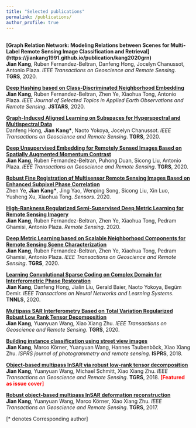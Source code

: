 ```yaml
---
title: "Selected publications"
permalink: /publications/
author_profile: true
---
```

<style>
.page__content p {
    margin: 0 0 0em;
}
p{
    /*margin: 0;*/
    /*padding: -30;*/
    /*line-height: 15px;*/
}
/* a{
	color:#7c1313;
} */
ul{
    /*margin: 0;*/
    /*padding: -30;*/
    line-height: 15px;
    margin-block-start: 0em;
    margin-block-end: 0em;
}
ul li, ol li {
    margin-bottom: 0.em;
}
h1, h2, h3, h4, h5, h6 {
	padding-bottom: 0.2em;
	margin: 1em 0 0.5em;
	border-bottom: 2px solid #f2f3f3;
}
</style>
</small>
<br>
<b>[Graph Relation Network: Modeling Relations between Scenes for Multi-Label Remote Sensing Image Classification and Retrieval](https://jiankang1991.github.io/publication/kang2020grn)</b> <br> 
<b>Jian Kang</b>, Ruben Fernandez-Beltran, Danfeng Hong, Jocelyn Chanussot, Antonio Plaza.
<i>IEEE Transactions on Geoscience and Remote Sensing</i>. <b>TGRS</b>, 2020.

<b>[Deep Hashing based on Class-Discriminated Neighborhood Embedding](https://jiankang1991.github.io/publication/kang2020cdne)</b> <br> 
<b>Jian Kang</b>, Ruben Fernandez-Beltran, Zhen Ye, Xiaohua Tong, Antonio Plaza.
<i>IEEE Journal of Selected Topics in Applied Earth Observations and Remote Sensing</i>. <b>JSTARS</b>, 2020.

<b>[Graph-Induced Aligned Learning on Subspaces for Hyperspectral and Multispectral Data](https://jiankang1991.github.io/publication/hong2020gia)</b> <br> 
Danfeng Hong, <b>Jian Kang*</b>, Naoto Yokoya, Jocelyn Chanussot.
<i>IEEE Transactions on Geoscience and Remote Sensing</i>. <b>TGRS</b>, 2020.

<b>[Deep Unsupervised Embedding for Remotely Sensed Images Based on Spatially Augmented Momentum Contrast](https://jiankang1991.github.io/publication/kang2020due)</b> <br> 
<b>Jian Kang</b>, Ruben Fernandez-Beltran, Puhong Duan, Sicong Liu, Antonio Plaza.
<i>IEEE Transactions on Geoscience and Remote Sensing</i>. <b>TGRS</b>, 2020.

<b>[Robust Fine Registration of Multisensor Remote Sensing Images Based on Enhanced Subpixel Phase Correlation](https://jiankang1991.github.io/publication/kang2020rfr)</b> <br> 
Zhen Ye, <b>Jian Kang*</b>, Jing Yao, Wenping Song, Sicong Liu, Xin Luo, Yusheng Xu, Xiaohua Tong.
<i>Sensors</i>. 2020.

<b>[High-Rankness Regularized Semi-Supervised Deep Metric Learning for Remote Sensing Imagery](https://jiankang1991.github.io/publication/kang2020smdml)</b> <br> 
<b>Jian Kang</b>, Ruben Fernandez-Beltran, Zhen Ye, Xiaohua Tong, Pedram Ghamisi, Antonio Plaza.
<i>Remote Sensing</i>. 2020.

<b>[Deep Metric Learning based on Scalable Neighborhood Components for Remote Sensing Scene Characterization](https://jiankang1991.github.io/publication/kang2020dml)</b> <br> 
<b>Jian Kang</b>, Ruben Fernandez-Beltran, Zhen Ye, Xiaohua Tong, Pedram Ghamisi, Antonio Plaza.
<i>IEEE Transactions on Geoscience and Remote Sensing</i>. <b>TGRS</b>, 2020.

<b>[Learning Convolutional Sparse Coding on Complex Domain for Interferometric Phase Restoration](https://jiankang1991.github.io/publication/kang2020comcsc)</b> <br> 
<b>Jian Kang</b>, Danfeng Hong, Jialin Liu, Gerald Baier, Naoto Yokoya, Begüm Demir.
<i>IEEE Transactions on Neural Networks and Learning Systems</i>. <b>TNNLS</b>, 2020.

<b>[Multipass SAR Interferometry Based on Total Variation Regularized Robust Low Rank Tensor Decomposition](https://jiankang1991.github.io/publication/kang2020Multipass)</b> <br> 
<b>Jian Kang</b>, Yuanyuan Wang, Xiao Xiang Zhu.
<i>IEEE Transactions on Geoscience and Remote Sensing</i>. <b>TGRS</b>, 2020.

<b>[Building instance classification using street view images](https://jiankang1991.github.io/publication/kang2018building)</b> <br> 
<b>Jian Kang</b>, Marco Körner, Yuanyuan Wang, Hannes Taubenböck, Xiao Xiang Zhu.
<i>ISPRS journal of photogrammetry and remote sensing</i>. <b>ISPRS</b>, 2018.

<b>[Object-based multipass InSAR via robust low-rank tensor decomposition](https://jiankang1991.github.io/publication/kang2018object)</b> <br> 
<b>Jian Kang</b>, Yuanyuan Wang, Michael Schmitt, Xiao Xiang Zhu.
<i>IEEE Transactions on Geoscience and Remote Sensing</i>. <b>TGRS</b>, 2018. <b><span style="color:red">[Featured as issue cover]</span></b>

<b>[Robust object-based multipass InSAR deformation reconstruction](https://jiankang1991.github.io/publication/kang2017robust)</b> <br> 
<b>Jian Kang</b>, Yuanyuan Wang, Marco Körner, Xiao Xiang Zhu.
<i>IEEE Transactions on Geoscience and Remote Sensing</i>. <b>TGRS</b>, 2017.
</small>

[\* denotes Corresponding author]